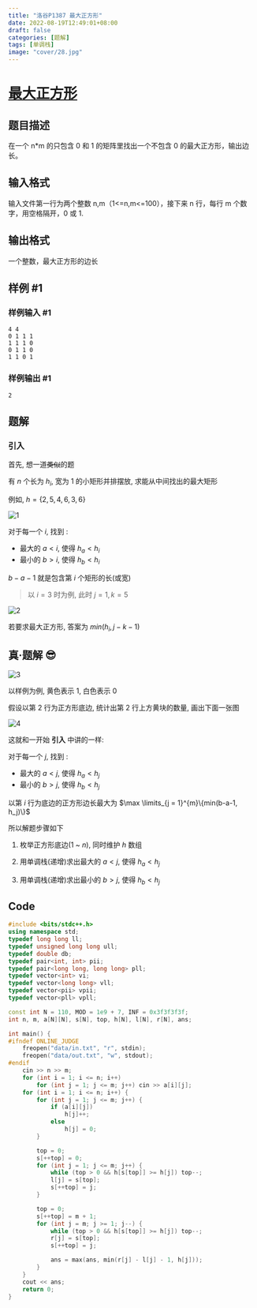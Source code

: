 ```yaml
---
title: "洛谷P1387 最大正方形"
date: 2022-08-19T12:49:01+08:00
draft: false
categories: [题解]
tags: [单调栈]
image: "cover/28.jpg"
---
```


# [最大正方形](https://www.luogu.com.cn/problem/P1387)

## 题目描述

在一个 n\*m 的只包含 0 和 1 的矩阵里找出一个不包含 0 的最大正方形，输出边长。

## 输入格式

输入文件第一行为两个整数 n,m（1<=n,m<=100），接下来 n 行，每行 m 个数字，用空格隔开，0 或 1.

## 输出格式

一个整数，最大正方形的边长

## 样例 #1

### 样例输入 #1

```
4 4
0 1 1 1
1 1 1 0
0 1 1 0
1 1 0 1
```

### 样例输出 #1

```
2
```

## 题解

### 引入

首先, 想一道~~类似~~的题

有 $n$ 个长为 $h_i$, 宽为 $1$ 的小矩形并排摆放, 求能从中间找出的最大矩形

例如, $h = \{2, 5, 4, 6, 3, 6\}$

![1](img/luoguP1387-1.png)

对于每一个 $i$, 找到 $:$

-   最大的 $a \lt i$, 使得 $h_a < h_i$
-   最小的 $b \gt i$, 使得 $h_b < h_i$

$b - a - 1$ 就是包含第 $i$ 个矩形的长(或宽)

> 以 $i = 3$ 时为例, 此时 $j = 1, k = 5$

![2](img/luoguP1387-2.png)

若要求最大正方形, 答案为 $min(h_i , j - k - 1)$

## 真·题解 😎

![3](img/luoguP1387-3.png)

以样例为例, 黄色表示 $1$, 白色表示 $0$

假设以第 $2$ 行为正方形底边, 统计出第 $2$ 行上方黄块的数量, 画出下面一张图

![4](img/luoguP1387-4.png)

这就和一开始 **引入** 中讲的一样:

对于每一个 $j$, 找到 $:$

-   最大的 $a \lt j$, 使得 $h_a < h_j$
-   最小的 $b \gt j$, 使得 $h_b < h_j$

以第 $i$ 行为底边的正方形边长最大为 $\max \limits_{j = 1}^{m}\{min(b-a-1, h_j)\}$

所以解题步骤如下

1. 枚举正方形底边($1$ ~ $n$), 同时维护 $h$ 数组

2. 用单调栈(递增)求出最大的 $a \lt j$, 使得 $h_a < h_j$

3. 用单调栈(递增)求出最小的 $b \gt j$, 使得 $h_b < h_j$


## Code
```cpp
#include <bits/stdc++.h>
using namespace std;
typedef long long ll;
typedef unsigned long long ull;
typedef double db;
typedef pair<int, int> pii;
typedef pair<long long, long long> pll;
typedef vector<int> vi;
typedef vector<long long> vll;
typedef vector<pii> vpii;
typedef vector<pll> vpll;

const int N = 110, MOD = 1e9 + 7, INF = 0x3f3f3f3f;
int n, m, a[N][N], s[N], top, h[N], l[N], r[N], ans;

int main() {
#ifndef ONLINE_JUDGE
    freopen("data/in.txt", "r", stdin);
    freopen("data/out.txt", "w", stdout);
#endif
    cin >> n >> m;
    for (int i = 1; i <= n; i++)
        for (int j = 1; j <= m; j++) cin >> a[i][j];
    for (int i = 1; i <= n; i++) {
        for (int j = 1; j <= m; j++) {
            if (a[i][j])
                h[j]++;
            else
                h[j] = 0;
        }

        top = 0;
        s[++top] = 0;
        for (int j = 1; j <= m; j++) {
            while (top > 0 && h[s[top]] >= h[j]) top--;
            l[j] = s[top];
            s[++top] = j;
        }

        top = 0;
        s[++top] = m + 1;
        for (int j = m; j >= 1; j--) {
            while (top > 0 && h[s[top]] >= h[j]) top--;
            r[j] = s[top];
            s[++top] = j;

            ans = max(ans, min(r[j] - l[j] - 1, h[j]));
        }
    }
    cout << ans;
    return 0;
}
```

